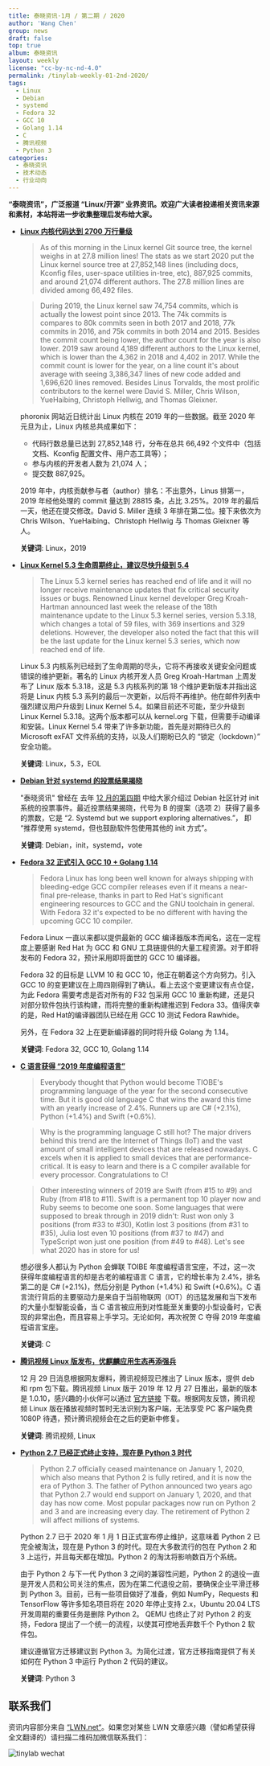 ```yaml
---
title: 泰晓资讯·1月 / 第二期 / 2020
author: 'Wang Chen'
group: news
draft: false
top: true
album: 泰晓资讯
layout: weekly
license: "cc-by-nc-nd-4.0"
permalink: /tinylab-weekly-01-2nd-2020/
tags:
  - Linux
  - Debian
  - systemd
  - Fedora 32
  - GCC 10
  - Golang 1.14
  - C
  - 腾讯视频
  - Python 3
categories:
  - 泰晓资讯
  - 技术动态
  - 行业动向
---
```


**“泰晓资讯”，广泛报道 “Linux/开源” 业界资讯。欢迎广大读者投递相关资讯来源和素材，本站将进一步收集整理后发布给大家。**

- [**Linux 内核代码达到 2700 万行量级**](https://www.phoronix.com/scan.php?page=news_item&px=Linux-Git-Stats-EOY2019)

    > As of this morning in the Linux kernel Git source tree, the kernel weighs in at 27.8 million lines! The stats as we start 2020 put the Linux kernel source tree at 27,852,148 lines (including docs, Kconfig files, user-space utilities in-tree, etc), 887,925 commits, and around 21,074 different authors. The 27.8 million lines are divided among 66,492 files. 
    
    > During 2019, the Linux kernel saw 74,754 commits, which is actually the lowest point since 2013. The 74k commits is compares to 80k commits seen in both 2017 and 2018, 77k commits in 2016, and 75k commits in both 2014 and 2015. Besides the commit count being lower, the author count for the year is also lower. 2019 saw around 4,189 different authors to the Linux kernel, which is lower than the 4,362 in 2018 and 4,402 in 2017. While the commit count is lower for the year, on a line count it's about average with seeing 3,386,347 lines of new code added and 1,696,620 lines removed. Besides Linus Torvalds, the most prolific contributors to the kernel were David S. Miller, Chris Wilson, YueHaibing, Christoph Hellwig, and Thomas Gleixner. 

    phoronix 网站近日统计出 Linux 内核在  2019 年的一些数据。截至 2020 年元旦为止，Linux 内核总共成果如下：

    - 代码行数总量已达到 27,852,148 行，分布在总共 66,492 个文件中（包括文档、Kconfig 配置文件、用户态工具等）；
    - 参与内核的开发者人数为 21,074 人；
    - 提交数 887,925。
    
    2019 年中，内核贡献参与者（author）排名：不出意外，Linus 排第一，2019 年经他处理的 commit 量达到 28815 条，占比 3.25%。2019 年的最后一天，他还在提交修改。David S. Miller 连续 3 年排在第二位。接下来依次为 Chris Wilson、YueHaibing、Christoph Hellwig 与 Thomas Gleixner 等人。
    
    **关键词**: Linux，2019

- [**Linux Kernel 5.3 生命周期终止，建议尽快升级到 5.4**](https://www.linux.com/news/linux-kernel-5-3-reached-end-of-life-users-urged-to-upgrade-to-linux-kernel-5-4/)

    > The Linux 5.3 kernel series has reached end of life and it will no longer receive maintenance updates that fix critical security issues or bugs. Renowned Linux kernel developer Greg Kroah-Hartman announced last week the release of the 18th maintenance update to the Linux 5.3 kernel series, version 5.3.18, which changes a total of 59 files, with 369 insertions and 329 deletions. However, the developer also noted the fact that this will be the last update for the Linux kernel 5.3 series, which now reached end of life.

    Linux 5.3 内核系列已经到了生命周期的尽头，它将不再接收关键安全问题或错误的维护更新。著名的 Linux 内核开发人员 Greg Kroah-Hartman 上周发布了 Linux 版本 5.3.18，这是 5.3 内核系列的第 18 个维护更新版本并指出这将是 Linux 内核 5.3 系列的最后一次更新，以后将不再维护。他在邮件列表中强烈建议用户升级到 Linux Kernel 5.4。如果目前还不可能，至少升级到 Linux Kernel 5.3.18。这两个版本都可以从 kernel.org 下载，但需要手动编译和安装。Linux Kernel 5.4 带来了许多新功能，首先是对期待已久的 Microsoft exFAT 文件系统的支持，以及人们期盼已久的 “锁定（lockdown）” 安全功能。

    **关键词**: Linux，5.3，EOL

- [**Debian 针对 systemd 的投票结果揭晓**](https://vote.debian.org/~secretary/gr_initsystems/results.txt)

    "泰晓资讯" 曾经在 去年 [12 月的第四期](/tinylab-weekly-12-4th-2019/) 中给大家介绍过 Debian 社区针对 init 系统的投票事件。最近投票结果揭晓，代号为 B 的提案（选项 2）获得了最多的票数，它是 “2. Systemd but we support exploring alternatives.”， 即 “推荐使用 systemd，但也鼓励软件包使用其他的 init 方式”。
    
    **关键词**: Debian，init，systemd，vote

- [**Fedora 32 正式引入 GCC 10 + Golang 1.14**](https://www.phoronix.com/scan.php?page=news_item&px=Fedora-32-Proposals-GCC10-Go114)

    > Fedora Linux has long been well known for always shipping with bleeding-edge GCC compiler releases even if it means a near-final pre-release, thanks in part to Red Hat's significant engineering resources to GCC and the GNU toolchain in general. With Fedora 32 it's expected to be no different with having the upcoming GCC 10 compiler. 

    Fedora Linux 一直以来都以提供最新的 GCC 编译器版本而闻名，这在一定程度上要感谢 Red Hat 为 GCC 和 GNU 工具链提供的大量工程资源。对于即将发布的 Fedora 32，预计采用即将面世的 GCC 10 编译器。

    Fedora 32 的目标是 LLVM 10 和 GCC 10，他正在朝着这个方向努力。引入 GCC 10 的变更建议在上周四刚得到了确认。看上去这个变更建议有点仓促，为此 Fedora 需要考虑是否对所有的 F32 包采用 GCC 10 重新构建，还是只对部分软件包执行该构建，而将完整的重新构建推迟到 Fedora 33。值得庆幸的是，Red Hat的编译器团队已经在用 GCC 10 测试 Fedora Rawhide。

    另外，在 Fedora 32 上在更新编译器的同时将升级 Golang 为 1.14。
    
    **关键词**: Fedora 32, GCC 10, Golang 1.14

- [**C 语言获得 “2019 年度编程语言”**](https://www.tiobe.com/tiobe-index/)

    > Everybody thought that Python would become TIOBE's programming language of the year for the second consecutive time. But it is good old language C that wins the award this time with an yearly increase of 2.4%. Runners up are C# (+2.1%), Python (+1.4%) and Swift (+0.6%). 
    
    > Why is the programming language C still hot? The major drivers behind this trend are the Internet of Things (IoT) and the vast amount of small intelligent devices that are released nowadays. C excels when it is applied to small devices that are performance-critical. It is easy to learn and there is a C compiler available for every processor. Congratulations to C! 
    
    > Other interesting winners of 2019 are Swift (from #15 to #9) and Ruby (from #18 to #11). Swift is a permanent top 10 player now and Ruby seems to become one soon. Some languages that were supposed to break through in 2019 didn't: Rust won only 3 positions (from #33 to #30), Kotlin lost 3 positions (from #31 to #35), Julia lost even 10 positions (from #37 to #47) and TypeScript won just one position (from #49 to #48). Let's see what 2020 has in store for us!

    想必很多人都认为 Python 会蝉联 TOIBE 年度编程语言宝座，不过，这一次获得年度编程语言的却是古老的编程语言 C 语言，它的增长率为 2.4%，排名第二的是 C# (+2.1%)，然后分别是 Python (+1.4%) 和 Swift (+0.6%)。C 语言流行背后的主要驱动力是来自于当前物联网（lOT）的迅猛发展和当下发布的大量小型智能设备，当 C 语言被应用到对性能至关重要的小型设备时，它表现的非常出色，而且容易上手学习。无论如何，再次祝贺 C 夺得 2019 年度编程语言宝座。

    **关键词**: C

- [**腾讯视频 Linux 版发布，优麒麟应用生态再添强兵**](https://v.qq.com/download.html#linux)

    12 月 29 日消息根据网友爆料，腾讯视频现已推出了 Linux 版本，提供 deb 和 rpm 包下载。腾讯视频 Linux 版于 2019 年 12 月 27 日推出，最新的版本是 1.0.10，感兴趣的小伙伴可以通过 [官方链接](https://v.qq.com/download.html#linux) 下载。根据网友反馈，腾讯视频 Linux 版在播放视频时暂时无法识别为客户端，无法享受 PC 客户端免费 1080P 待遇，预计腾讯视频会在之后的更新中修复。
    
    **关键词**: 腾讯视频, Linux
    
- [**Python 2.7 已经正式终止支持，现在是 Python 3 时代**](https://meterpreter.org/python-2-7-reaches-end-of-life/)

    > Python 2.7 officially ceased maintenance on January 1, 2020, which also means that Python 2 is fully retired, and it is now the era of Python 3. The father of Python announced two years ago that Python 2.7 would end support on January 1, 2020, and that day has now come. Most popular packages now run on Python 2 and 3 and are increasing every day. The retirement of Python 2 will affect millions of systems.

    Python 2.7 已于 2020 年 1 月 1 日正式宣布停止维护，这意味着 Python 2 已完全被淘汰，现在是 Python 3 的时代。现在大多数流行的包在 Python 2 和 3 上运行，并且每天都在增加。Python 2 的淘汰将影响数百万个系统。

    由于 Python 2 与下一代 Python 3 之间的兼容性问题，Python 2 的退役一直是开发人员和公司关注的焦点，因为在第二代退役之前，要确保企业平滑迁移到 Python 3。目前，已有一些项目做好了准备，例如 NumPy，Requests 和 TensorFlow 等许多知名项目将在 2020 年停止支持 2.x，Ubuntu 20.04 LTS 开发周期的重要任务是删除 Python 2。 QEMU 也终止了对 Python 2 的支持，Fedora 提出了一个统一的流程，以使其可控地丢弃数千个 Python 2 软件包。

    建议遵循官方迁移建议到 Python 3。为简化过渡，官方迁移指南提供了有关如何在 Python 3 中运行 Python 2 代码的建议。

    **关键词**: Python 3

## 联系我们

资讯内容部分来自 [“LWN.net“](https://lwn.net/)。如果您对某些 LWN 文章感兴趣（譬如希望获得全文翻译的）请扫描二维码加微信联系我们：

![tinylab wechat](/images/wechat/tinylab.jpg)

